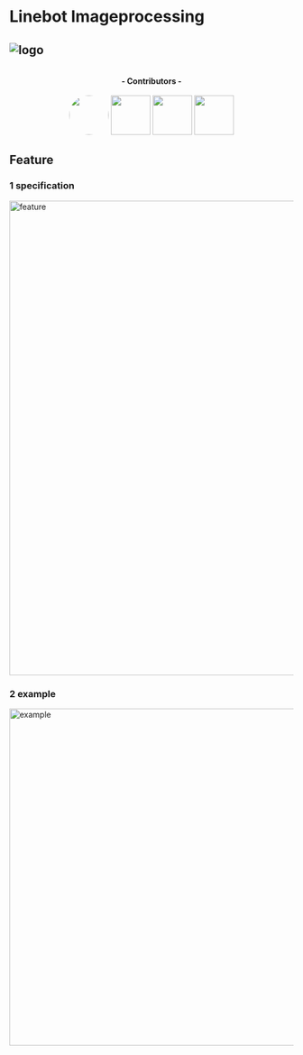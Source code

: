 # Linebot Imageprocessing
![logo](https://user-images.githubusercontent.com/50990774/75408008-d774bc00-5957-11ea-88ef-035036379676.PNG)
---
<p align="center"><br>
<b><a>- Contributors -</a></b><br><br>
<b><a><a href="https://github.com/y-shoji"><img src="https://avatars0.githubusercontent.com/u/50990774" width="70px;" style="border-radius: 50%;" /></a></b>
<b><a><a href="https://github.com/Futaba-Kosuke"><img src="https://avatars0.githubusercontent.com/u/49780545" width="70px;" /></a></b>
<b><a><a href="https://github.com/Mutsuki-Tashiro"><img src="https://avatars0.githubusercontent.com/u/61003729" width="70px;" /></a></b>
<b><a><a href="https://github.com/MiNAMi37379"><img src="https://avatars3.githubusercontent.com/u/47962730" width="70px;" /></a></b>
</p>

## Feature
### 1  specification
<img width="842" alt="feature" src="https://user-images.githubusercontent.com/50990774/75408077-130f8600-5958-11ea-8967-dff0613fabde.png">

### 2 example
<img width="598" alt="example" src="https://user-images.githubusercontent.com/50990774/75408494-41419580-5959-11ea-8a97-ebf9e9948f10.png">

